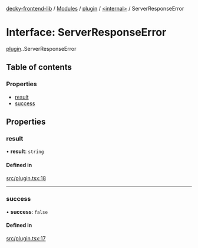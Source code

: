 [decky-frontend-lib](../README.md) / [Modules](../modules.md) / [plugin](../modules/plugin.md) / [<internal\>](../modules/plugin._internal_.md) / ServerResponseError

# Interface: ServerResponseError

[plugin](../modules/plugin.md).[<internal>](../modules/plugin._internal_.md).ServerResponseError

## Table of contents

### Properties

- [result](plugin._internal_.ServerResponseError.md#result)
- [success](plugin._internal_.ServerResponseError.md#success)

## Properties

### result

• **result**: `string`

#### Defined in

[src/plugin.tsx:18](https://github.com/SteamDeckHomebrew/decky-frontend-lib/blob/33dd4e5/src/plugin.tsx#L18)

___

### success

• **success**: ``false``

#### Defined in

[src/plugin.tsx:17](https://github.com/SteamDeckHomebrew/decky-frontend-lib/blob/33dd4e5/src/plugin.tsx#L17)
